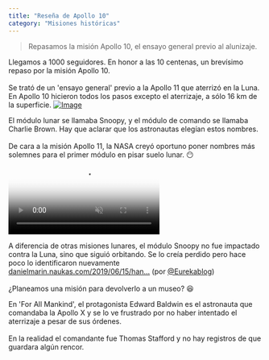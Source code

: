 ```yaml
---
title: "Reseña de Apollo 10"
category: "Misiones históricas"
---
```

> Repasamos la misión Apollo 10, el ensayo general previo al alunizaje.

<div class="card-tweets" dir="auto">
    <p>Llegamos a 1000 seguidores. En honor a las 10 centenas, un brevísimo repaso por la misión Apollo 10. <br />
<br />
Se trató de un 'ensayo general' previo a la Apollo 11 que aterrizó en la Luna. En Apollo 10 hicieron todos los pasos excepto el aterrizaje, a sólo 16 km de la superficie. <span class="entity-image"><a href="https://pbs.twimg.com/media/Ehj9ytEXYAgNsrW.png" target="_blank"><img alt="Image" src="https://pbs.twimg.com/media/Ehj9ytEXYAgNsrW.png" data-src="https://pbs.twimg.com/media/Ehj9ytEXYAgNsrW.png"></a></span></p>
    <p>El módulo lunar se llamaba Snoopy, y el módulo de comando se llamaba Charlie Brown. Hay que aclarar que los astronautas elegían estos nombres.<br />
<br />
De cara a la misión Apollo 11, la NASA creyó oportuno poner nombres más solemnes para el primer módulo en pisar suelo lunar. 😶 <span class="entity-video-gif"><video autoplay muted loop controls poster="https://pbs.twimg.com/tweet_video_thumb/EhkAVCzWsAEkAdJ.jpg"><source src="https://video.twimg.com/tweet_video/EhkAVCzWsAEkAdJ.mp4" type="video/mp4"><img alt=" " src="https://pbs.twimg.com/tweet_video_thumb/EhkAVCzWsAEkAdJ.jpg"></video></span></p>
    <p>A diferencia de otras misiones lunares, el módulo Snoopy no fue impactado contra la Luna, sino que siguió orbitando. Se lo creía perdido pero hace poco lo identificaron nuevamente <a class="entity-url" data-preview="true" href="https://danielmarin.naukas.com/2019/06/15/han-encontrado-el-modulo-lunar-snoopy-del-apolo-10/">danielmarin.naukas.com/2019/06/15/han…</a> (por <a class="entity-mention" href="https://twitter.com/Eurekablog">@Eurekablog</a>)<br />
<br />
¿Planeamos una misión para devolverlo a un museo? 😆</p>
    <p>En 'For All Mankind', el protagonista Edward Baldwin es el astronauta que comandaba la Apollo X y se lo ve frustrado por no haber intentado el aterrizaje a pesar de sus órdenes.<br />
<br />
En la realidad el comandante fue Thomas Stafford y no hay registros de que guardara algún rencor.</p>
</div>

